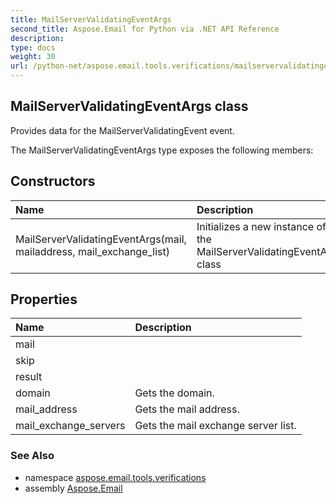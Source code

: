 ```yaml
---
title: MailServerValidatingEventArgs
second_title: Aspose.Email for Python via .NET API Reference
description: 
type: docs
weight: 30
url: /python-net/aspose.email.tools.verifications/mailservervalidatingeventargs/
---
```


## MailServerValidatingEventArgs class

Provides data for the MailServerValidatingEvent event.

The MailServerValidatingEventArgs type exposes the following members:
## Constructors
| Name | Description |
| :- | :- |
|MailServerValidatingEventArgs(mail, mailaddress, mail_exchange_list)|Initializes a new instance of the MailServerValidatingEventArgs class|
## Properties
| Name | Description |
| :- | :- |
|mail|  |
|skip|  |
|result|  |
|domain|Gets the domain.|
|mail_address|Gets the mail address.|
|mail_exchange_servers|Gets the mail exchange server list.|

### See Also

* namespace [aspose.email.tools.verifications](/python-net/aspose.email.tools.verifications/)
* assembly [Aspose.Email](/python-net/)

